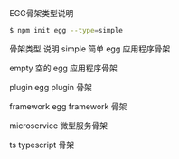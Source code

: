 EGG骨架类型说明

```bash
$ npm init egg --type=simple
```

骨架类型	说明
simple	    简单 egg 应用程序骨架

empty	    空的 egg 应用程序骨架

plugin	    egg plugin 骨架

framework	egg framework 骨架

microservice    微型服务骨架

ts          typescript 骨架
